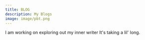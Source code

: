 ```yaml
---
title: BLOG
description: My Blogs
image: image/pbt.png
---
```


I am working on exploring out my inner writer It's taking a lil' long.


<!-- 
This is my about page. :wave:

Lorem ipsum dolor sit amet, :smile: consectetur adipisicing elit. Voluptates aut, tenetur distinctio voluptatibus ab. Nihil id dignissimos unde, tenetur iusto facilis suscipit corporis, ipsam necessitatibus, eaque iste deleniti consequuntur reprehenderit? :earth_africa: -->
